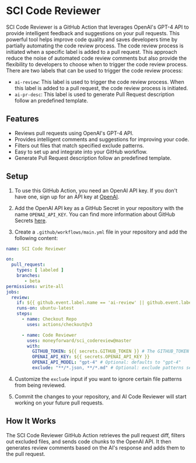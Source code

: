 # SCI Code Reviewer

SCI Code Reviewer is a GitHub Action that leverages OpenAI's GPT-4 API to provide intelligent feedback and suggestions on
your pull requests. This powerful tool helps improve code quality and saves developers time by partially automating the code
review process. The code review process is initiated when a specific label is added to a pull request. This approach reduce the noise 
of automated code review comments but also provide the flexibility to developers to choose when to trigger the code review process. 
There are two labels that can be used to trigger the code review process:
- `ai-review`: This label is used to trigger the code review process. When this label is added to a pull request, the code review process is initiated.
- `ai-pr-desc`: This label is used to generate Pull Request description follow an predefined template.

## Features

- Reviews pull requests using OpenAI's GPT-4 API.
- Provides intelligent comments and suggestions for improving your code.
- Filters out files that match specified exclude patterns.
- Easy to set up and integrate into your GitHub workflow.
- Generate Pull Request description follow an predefined template.

## Setup

1. To use this GitHub Action, you need an OpenAI API key. If you don't have one, sign up for an API key
   at [OpenAI](https://beta.openai.com/signup).

2. Add the OpenAI API key as a GitHub Secret in your repository with the name `OPENAI_API_KEY`. You can find more
   information about GitHub Secrets [here](https://docs.github.com/en/actions/reference/encrypted-secrets).

3. Create a `.github/workflows/main.yml` file in your repository and add the following content:

```yaml
name: SCI Code Reviewer

on:
  pull_request:
    types: [ labeled ]
    branches:
       - beta
permissions: write-all
jobs:
  review:
    if: ${{ github.event.label.name == 'ai-review' || github.event.label.name == 'ai-pr-desc' }}
    runs-on: ubuntu-latest
    steps:
      - name: Checkout Repo
        uses: actions/checkout@v3

      - name: Code Reviewer
        uses: moneyforward/sci_codereview@master
        with:
          GITHUB_TOKEN: ${{ secrets.GITHUB_TOKEN }} # The GITHUB_TOKEN is there by default so you just need to keep it like it is and not necessarily need to add it as secret as it will throw an error. [More Details](https://docs.github.com/en/actions/security-guides/automatic-token-authentication#about-the-github_token-secret)
          OPENAI_API_KEY: ${{ secrets.OPENAI_API_KEY }}
          OPENAI_API_MODEL: "gpt-4" # Optional: defaults to "gpt-4"
          exclude: "**/*.json, **/*.md" # Optional: exclude patterns separated by commas
```

4. Customize the `exclude` input if you want to ignore certain file patterns from being reviewed.

5. Commit the changes to your repository, and AI Code Reviewer will start working on your future pull requests.

## How It Works

The SCI Code Reviewer GitHub Action retrieves the pull request diff, filters out excluded files, and sends code chunks to
the OpenAI API. It then generates review comments based on the AI's response and adds them to the pull request.
